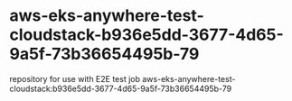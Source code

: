 # aws-eks-anywhere-test-cloudstack-b936e5dd-3677-4d65-9a5f-73b36654495b-79
repository for use with E2E test job aws-eks-anywhere-test-cloudstack:b936e5dd-3677-4d65-9a5f-73b36654495b-79
